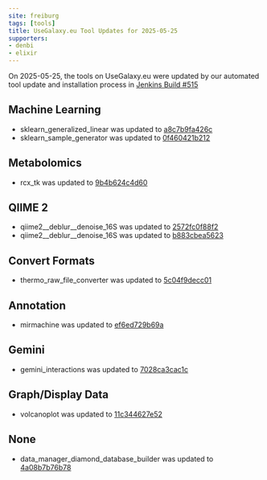```yaml
---
site: freiburg
tags: [tools]
title: UseGalaxy.eu Tool Updates for 2025-05-25
supporters:
- denbi
- elixir
---
```


On 2025-05-25, the tools on UseGalaxy.eu were updated by our automated tool update and installation process in [Jenkins Build #515](https://build.galaxyproject.eu/job/usegalaxy-eu/job/install-tools/#515/)


## Machine Learning

- sklearn_generalized_linear was updated to [a8c7b9fa426c](https://toolshed.g2.bx.psu.edu/view/bgruening/sklearn_generalized_linear/a8c7b9fa426c)
- sklearn_sample_generator was updated to [0f460421b212](https://toolshed.g2.bx.psu.edu/view/bgruening/sklearn_sample_generator/0f460421b212)

## Metabolomics

- rcx_tk was updated to [9b4b624c4d60](https://toolshed.g2.bx.psu.edu/view/recetox/rcx_tk/9b4b624c4d60)

## QIIME 2

- qiime2__deblur__denoise_16S was updated to [2572fc0f88f2](https://toolshed.g2.bx.psu.edu/view/q2d2/qiime2__deblur__denoise_16S/2572fc0f88f2)
- qiime2__deblur__denoise_16S was updated to [b883cbea5623](https://toolshed.g2.bx.psu.edu/view/q2d2/qiime2__deblur__denoise_16S/b883cbea5623)

## Convert Formats

- thermo_raw_file_converter was updated to [5c04f9decc01](https://toolshed.g2.bx.psu.edu/view/galaxyp/thermo_raw_file_converter/5c04f9decc01)

## Annotation

- mirmachine was updated to [ef6ed729b69a](https://toolshed.g2.bx.psu.edu/view/iuc/mirmachine/ef6ed729b69a)

## Gemini

- gemini_interactions was updated to [7028ca3cac1c](https://toolshed.g2.bx.psu.edu/view/iuc/gemini_interactions/7028ca3cac1c)

## Graph/Display Data

- volcanoplot was updated to [11c344627e52](https://toolshed.g2.bx.psu.edu/view/iuc/volcanoplot/11c344627e52)

## None

- data_manager_diamond_database_builder was updated to [4a08b7b76b78](https://toolshed.g2.bx.psu.edu/view/iuc/data_manager_diamond_database_builder/4a08b7b76b78)


